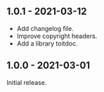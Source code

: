 ## 1.0.1 - 2021-03-12
* Add changelog file.
* Improve copyright headers.
* Add a library toitdoc.

## 1.0.0 - 2021-03-01
Initial release.
